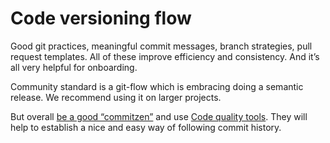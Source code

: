 # Code versioning flow

Good git practices, meaningful commit messages, branch strategies, pull request templates. All of these improve efficiency and consistency. And it’s all very helpful for onboarding.

Community standard is a git-flow which is embracing doing a semantic release. We recommend using it on larger projects.

But overall [be a good “commitzen”](code-quality-tools.md#commitlint) and use [Code quality tools](code-quality-tools.md). They will help to establish a nice and easy way of following commit history.
